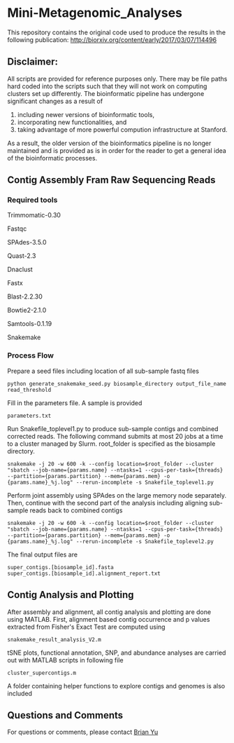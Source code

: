 # Mini-Metagenomic_Analyses

This repository contains the original code used to produce the results in the following publication:
http://biorxiv.org/content/early/2017/03/07/114496

## Disclaimer:

All scripts are provided for reference purposes only. There may be file paths hard coded into the scripts such that they will not work on computing clusters set up differently. The bioinformatic pipeline has undergone significant changes as a result of
1. including newer versions of bioinformatic tools,
2. incorporating new functionalities, and
3. taking advantage of more powerful compution infrastructure at Stanford.

As a result, the older version of the bioinformatics pipeline is no longer maintained and is provided as is in order for the reader to get a general idea of the bioinformatic processes. 

## Contig Assembly Fram Raw Sequencing Reads

### Required tools

Trimmomatic-0.30

Fastqc

SPAdes-3.5.0

Quast-2.3

Dnaclust

Fastx

Blast-2.2.30

Bowtie2-2.1.0

Samtools-0.1.19

Snakemake

### Process Flow

Prepare a seed files including location of all sub-sample fastq files

```
python generate_snakemake_seed.py biosample_directory output_file_name read_threshold
```

Fill in the parameters file. A sample is provided

```
parameters.txt
```

Run Snakefile_toplevel1.py to produce sub-sample contigs and combined corrected reads. The following command submits at most 20 jobs at a time to a cluster managed by Slurm. root_folder is specified as the biosample directory.

```
snakemake -j 20 -w 600 -k --config location=$root_folder --cluster "sbatch --job-name={params.name} --ntasks=1 --cpus-per-task={threads} --partition={params.partition} --mem={params.mem} -o {params.name}_%j.log" --rerun-incomplete -s Snakefile_toplevel1.py
```

Perform joint assembly using SPAdes on the large memory node separately. Then, continue with the second part of the analysis including aligning sub-sample reads back to combined contigs

```
snakemake -j 20 -w 600 -k --config location=$root_folder --cluster "sbatch --job-name={params.name} --ntasks=1 --cpus-per-task={threads} --partition={params.partition} --mem={params.mem} -o {params.name}_%j.log" --rerun-incomplete -s Snakefile_toplevel2.py
```

The final output files are

```
super_contigs.[biosample_id].fasta
super_contigs.[biosample_id].alignment_report.txt
```

## Contig Analysis and Plotting

After assembly and alignment, all contig analysis and plotting are done using MATLAB. First, alignment based contig occurrence and p values extracted from Fisher's Exact Test are computed using

```
snakemake_result_analysis_V2.m
```

tSNE plots, functional annotation, SNP, and abundance analyses are carried out with MATLAB scripts in following file

```
cluster_supercontigs.m
```

A folder containing helper functions to explore contigs and genomes is also included

## Questions and Comments

For questions or comments, please contact [Brian Yu](http://brianyu.org)
